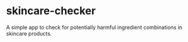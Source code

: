 # skincare-checker
A simple app to check for potentially harmful ingredient combinations in skincare products.
